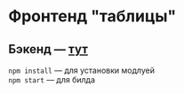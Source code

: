 # Фронтенд "таблицы"
## Бэкенд — [тут](https://github.com/qgncc/table)  
`npm install` ­— для установки модлуей   
`npm start` — для билда

